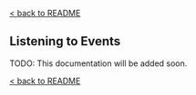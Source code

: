 [< back to README](https://github.com/BeyondWords-io/player#readme)

## Listening to Events

TODO: This documentation will be added soon.

[< back to README](https://github.com/BeyondWords-io/player#readme)
